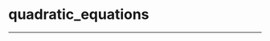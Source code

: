 # quadratic_equations
____________________________________________________________________________________________________________________

